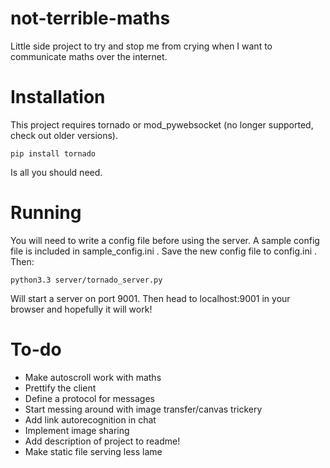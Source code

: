 not-terrible-maths
==================

Little side project to try and stop me from crying when I want to communicate maths over the internet.

Installation
============

This project requires tornado or mod_pywebsocket (no longer supported, check out older versions).

    pip install tornado
    
Is all you should need.

Running
=======

You will need to write a config file before using the server. A sample config file is included in sample_config.ini . Save the new config file to config.ini . Then:


    python3.3 server/tornado_server.py

Will start a server on port 9001. Then head to localhost:9001 in your browser and hopefully it will work!

To-do
=====

* Make autoscroll work with maths
* Prettify the client
* Define a protocol for messages
* Start messing around with image transfer/canvas trickery
* Add link autorecognition in chat
* Implement image sharing
* Add description of project to readme!
* Make static file serving less lame
